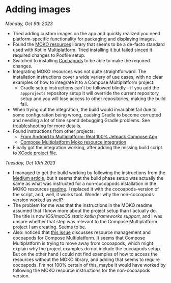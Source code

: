 # Adding images

_Monday, Oct 9th 2023_

- Tried adding custom images on the app and quickly realized you need
  platform-specific functionality for packaging and displaying images.
- Found the [MOKO resources](https://github.com/icerockdev/moko-resources)
  library that seems to be a de-facto standard used with Kotlin
  Multiplatform. Tried installing it but failed sinced it required
  changes to Podfile setup.
- Switched to installing [Cocoapods](./Cocoapods.md) to be able to
  make the required changes.
- Integrating MOKO resources was not quite straightforward. The
  installation instructions cover a wide variery of use cases, with
  no clear examples of how to integrate it to a Compose Multiplatform
  project:
  - Gradle setup instructions can't be followed blindly - if you 
    add the `appprojects` repository setup it will override the current
    repository setup and you will lose access to other repositories,
    making the build fail.
- When trying out the integration, the build would invariable fail due
  to some configuration being wrong, causing Gradle to become corrupted
  and needing a lot of time spend debugging Gradle problems. See
  [troubleshooting](./Troubleshooting.md) for more details.
- Found instructions from other projects:
  - [From Android to Multiplatform: Real 100% Jetpack Compose App](https://markonovakovic.medium.com/from-android-to-multiplatform-real-100-jetpack-compose-app-part-1-resources-a5db60f1ed73)
  - [Compose Multiplatform Moko resource integration](https://medium.com/@boobalaninfo/article-1-compose-multiplatform-moko-resource-integration-dbccbf19aab7)
- Finally got the integration working, after adding the missing build
  script to [XCode project file](../iosApp/iosApp.xcodeproj/project.pbxproj).

_Tuesday, Oct 10th 2023_

- I managed to get the build working by following the instructions from
  the [Medium article](https://medium.com/@boobalaninfo/article-1-compose-multiplatform-moko-resource-integration-dbccbf19aab7),
  but it seems that the build phase setup was actually the same as what
  was instructed for a non-cocoapods installation in the
  MOKO resources [readme](https://github.com/icerockdev/moko-resources#without-orgjetbrainskotlinnativecocoapods).
  I replaced it with the cocoapods-version of the script, and, well, it
  works tool. Wonder why the non-cocoapods version worked as well?
- The problem for me was that the instructions in the MOKO readme
  assumed that I know more about the project setup than I actually do.
  The title is now _iOS/macOS static kotlin frameworks support_,
  and I was unsure whether that step was relevant to the Compose
  Multiplatform project I am creating. Seems to be.
- Also: noticed that [this issue](https://github.com/JetBrains/compose-multiplatform/issues/3553)
  discusses resource management and cocoapods for Compose Multiplatform.
  It seems that Compose Multiplatform is trying to move away from
  cocoapods, which might explain why the project examples do not
  include the cocoapods setup. But on the other hand I could not find
  examples of how to access the resources without the MOKO library,
  and adding that seems to require cocoapods. I'm not 100% certain of
  this, maybe it would have worked by following the MOKO resource
  instructions for the non-cocoapods version.
